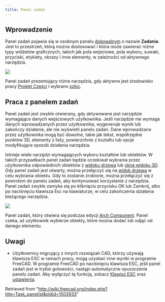 ```yaml
---
title: Panel zadań
---
```

## Wprowadzenie

Panel zadań pojawia się w osobnym panelu [dokowalnym](/Combo_view/pl#Zadokuj_Panel_zadań_w_górnej_części_Widoku_połączonego "Combo view/pl") o nazwie **Zadania**. Jest to przestrzeń, którą można dostosować i która może zawierać różne typy widżetów graficznych, takich jak pola wejściowe, pola wyboru, suwaki, przyciski, etykiety, obrazy i inne elementy, w zależności od aktywnego narzędzia.

![](/images/FreeCAD_Combo_view_Task_panel.png)

Panel zadań prezentujący różne narzędzia, gdy aktywne jest środowisko pracy [Projekt Części](/PartDesign_Workbench/pl "PartDesign Workbench/pl") i wybrano [szkic](/Sketch/pl "Sketch/pl").

## Praca z panelem zadań

Panel zadań jest zwykle otwierany, gdy aktywowane jest narzędzie wymagające danych wejściowych użytkownika. Jeśli narzędzie nie wymaga danych wprowadzanych przez użytkownika, wygeneruje wynik lub zakończy działanie, ale nie wyświetli panelu zadań. Dane wprowadzane przez użytkownika mogą być dowolne, takie jak tekst, współrzędne punktów 3D, elementy z listy, powierzchnie z kształtu lub opcje modyfikujące sposób działania narzędzia.

Istnieje wiele narzędzi wymagających wyboru kształtów lub obiektów. W takich przypadkach panel zadań będzie oczekiwał wybrania przez użytkownika odpowiednich obiektów z [widoku drzewa](/Tree_view/pl "Tree view/pl") lub [okna widoku 3D](/3D_view/pl "3D view/pl"). Gdy panel zadań jest otwarty, można przełączyć się na [widok drzewa](/Tree_view/pl "Tree view/pl") w celu wybrania obiektu. Gdy to zostanie zrobione, można przełączyć się z powrotem do panelu zadań, aby kontynuować korzystanie z narzędzia. Panel zadań zwykle zamyka się po kliknięciu przycisku OK lub Zamknij, albo po naciśnięciu klawisza Esc na klawiaturze, w celu zakończenia działania bieżącego narzędzia.

![](/images/FreeCAD_Combo_view_Task_panel_ArchComponent.png)

Panel zadań, który otwiera się podczas edycji [Arch Component](/Arch_Component "Arch Component"). Panel czeka, aż użytkownik wybierze obiekty, które można dodać lub odjąć od danego elementu.

## Uwagi

* Użytkownicy migrujący z innych rozwiązań CAD, którzy używają klawisza ESC w ramach pracy, mogą uzyskać inne wyniki w programie FreeCAD. W programie FreeCAD po naciśnięciu klawisza ESC, jeśli panel zadań jest w trybie gotowości, nastąpi automatyczne opuszczenie panelu zadań. Aby wyłączyć tę funkcję, zobacz [Klawisz ESC](/Fine-tuning/pl#Skróty_klawiaturowe "Fine-tuning/pl") oraz [ustawienia](/Sketcher_Preferences/pl#Ogólne "Sketcher Preferences/pl").

Retrieved from "<http://wiki.freecad.org/index.php?title=Task_panel/pl&oldid=1503933>"
